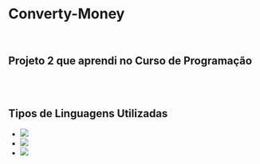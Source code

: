<h1>Converty-Money</h1>
<br>
<h2>Projeto 2 que aprendi no Curso de Programação</h2>
<br>
<br>







<h2>Tipos de Linguagens Utilizadas</h2>

- <img src="https://img.shields.io/badge/JavaScript-F7DF1E?style=for-the-badge&logo=javascript&logoColor=black" />
- <img src="https://img.shields.io/badge/HTML5-E34F26?style=for-the-badge&logo=html5&logoColor=white" />
- <img src="https://img.shields.io/badge/CSS3-1572B6?style=for-the-badge&logo=css3&logoColor=white" />


